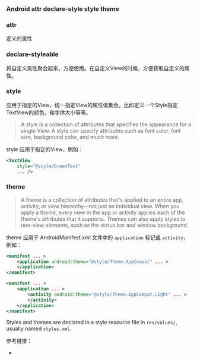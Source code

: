 ### Android attr declare-style style theme

### attr 

定义的属性

### declare-styleable

将自定义属性聚合起来，方便使用。在自定义View的时候，方便获取自定义的属性。

### style 

应用于指定的View，统一指定View的属性值集合。比如定义一个Style指定TextView的颜色，和字体大小等等。


> A style is a collection of attributes that specifies the appearance for a single View. A style can specify attributes such as font color, font size, background color, and much more.

style 应用于指定的View，例如：

```xml
<TextView
    style="@style/GreenText"
    ... />
```

### theme

> A theme is a collection of attributes that's applied to an entire app, activity, or view hierarchy—not just an individual view. When you apply a theme, every view in the app or activity applies each of the theme's attributes that it supports. Themes can also apply styles to non-view elements, such as the status bar and window background.

theme 应用于 AndroidManifest.xml 文件中的 `application` 标记或 `activity`，例如：

<!--应用于Application-->

```xml
<manifest ... >
    <application android:theme="@style/Theme.AppCompat" ... >
    </application>
</manifest>

```

<!--应用于Activity-->

```xml
<manifest ... >
    <application ... >
        <activity android:theme="@style/Theme.AppCompat.Light" ... >
        </activity>
    </application>
</manifest>
```


Styles and themes are declared in a style resource file in `res/values/`, usually named `styles.xml`.

参考链接：
* [](https://developer.android.com/guide/topics/ui/look-and-feel/themes?hl=zh-cn)